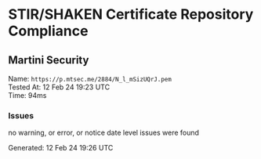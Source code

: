 # STIR/SHAKEN Certificate Repository Compliance

## Martini Security

Name: `https://p.mtsec.me/2884/N_l_mSizUQrJ.pem`\
Tested At: 12 Feb 24 19:23 UTC\
Time: 94ms

### Issues

no warning, or error, or notice date level issues were found

Generated: 12 Feb 24 19:26 UTC